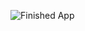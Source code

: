 

![Finished App](https://github.com/londonappbrewery/Images/blob/master/bitcoin-flutter-demo.gif)


